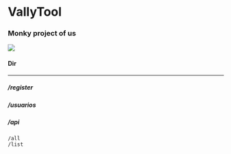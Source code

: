 # VallyTool

### Monky project of us

![](https://i.imgur.com/LdiitNh.gif)

#### Dir
-----------

##### /register
##### /usuarios

##### /api
	/all
	/list